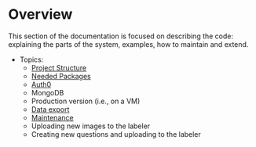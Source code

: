# Overview

This section of the documentation is focused on describing the code: explaining the
parts of the system, examples, how to maintain and extend.

+ Topics:
    - [Project Structure](project_structure.md)
    - [Needed Packages](packages.md)
    - [Auth0](auth0.md)
    - MongoDB
    - Production version (i.e., on a VM)
    - [Data export](data_export.md)
    - [Maintenance](maintenance.md)
    - Uploading new images to the labeler
    - Creating new questions and uploading to the labeler
